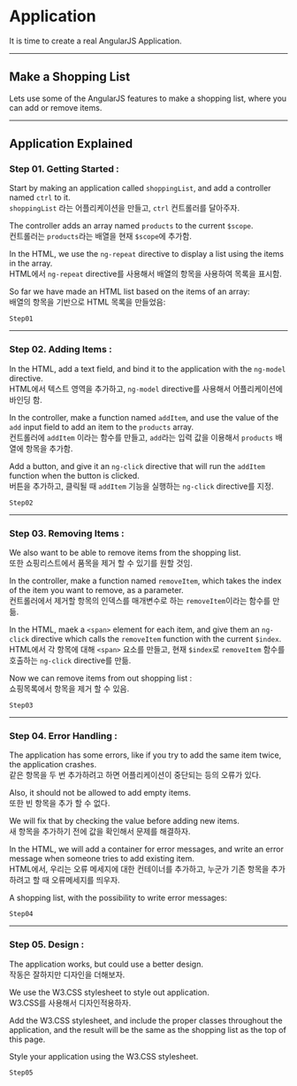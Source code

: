 # Application
It is time to create a real AngularJS Application.
  
---------------------
## Make a Shopping List
Lets use some of the AngularJS features to make a shopping list, where you can add or remove items.
  
---------------------
## Application Explained
### Step 01. Getting Started :
Start by making an application called `shoppingList`, and add a controller named `ctrl` to it.  
`shoppingList` 라는 어플리케이션을 만들고, `ctrl` 컨트롤러를 달아주자.  
  
The controller adds an array named `products` to the current `$scope`.  
컨트롤러는 `products`라는 배열을 현재 `$scope`에 추가함.  
  
In the HTML, we use the `ng-repeat` directive to display a list using the items in the array.  
HTML에서 `ng-repeat` directive를 사용해서 배열의 항목을 사용하여 목록을 표시함.  
  
So far we have made an HTML list based on the items of an array:  
배열의 항목을 기반으로 HTML 목록을 만들었음:  
  
```
Step01
```
  
---------------------
### Step 02. Adding Items :
In the HTML, add a text field, and bind it to the application with the `ng-model` directive.  
HTML에서 텍스트 영역을 추가하고, `ng-model` directive를 사용해서 어플리케이션에 바인딩 함.  
  
In the controller, make a function named `addItem`, and use the value of the `add` input field to add an item to the `products` array.  
컨트롤러에 `addItem` 이라는 함수를 만들고, `add`라는 입력 값을 이용해서 `products` 배열에 항목을 추가함.  
  
Add a button, and give it an `ng-click` directive that will run the `addItem` function when the button is clicked.  
버튼을 추가하고, 클릭될 때 `addItem` 기능을 실행하는 `ng-click` directive를 지정.  
  
```
Step02
```
  
---------------------
### Step 03. Removing Items :
We also want to be able to remove items from the shopping list.  
또한 쇼핑리스트에서 품목을 제거 할 수 있기를 원할 것임.  
  
In the controller, make a function named `removeItem`, which takes the index of the item you want to remove, as a parameter.  
컨트롤러에서 제거할 항목의 인덱스를 매개변수로 하는 `removeItem`이라는 함수를 만듦.  
  
In the HTML, maek a `<span>` element for each item, and give them an `ng-click` directive which calls the `removeItem` function with the current `$index`.  
HTML에서 각 항목에 대해 `<span>` 요소를 만들고, 현재 `$index`로 `removeItem` 함수를 호출하는 `ng-click` directive를 만듦.  
  
Now we can remove items from out shopping list :  
쇼핑목록에서 항목을 제거 할 수 있음.  
   
```
Step03
```
  
---------------------
### Step 04. Error Handling :
The application has some errors, like if you try to add the same item twice, the application crashes.  
같은 항목을 두 번 추가하려고 하면 어플리케이션이 중단되는 등의 오류가 있다.  
  
Also, it should not be allowed to add empty items.  
또한 빈 항목을 추가 할 수 없다.  
  
We will fix that by checking the value before adding new items.  
새 항목을 추가하기 전에 값을 확인해서 문제를 해결하자.  
  
In the HTML, we will add a container for error messages, and write an error message when someone tries to add existing item.  
HTML에서, 우리는 오류 메세지에 대한 컨테이너를 추가하고, 누군가 기존 항목을 추가하려고 할 때 오류메세지를 띄우자.  
  
A shopping list, with the possibility to write error messages:
```
Step04
```
  
---------------------
### Step 05. Design :
The application works, but could use a better design.  
작동은 잘하지만 디자인을 더해보자.  
  
We use the W3.CSS stylesheet to style out application.  
W3.CSS를 사용해서 디자인적용하자.  
  
Add the W3.CSS stylesheet, and include the proper classes throughout the application, and the result will be the same as the shopping list as the top of this page.  
  
Style your application using the W3.CSS stylesheet.  
```
Step05
```
